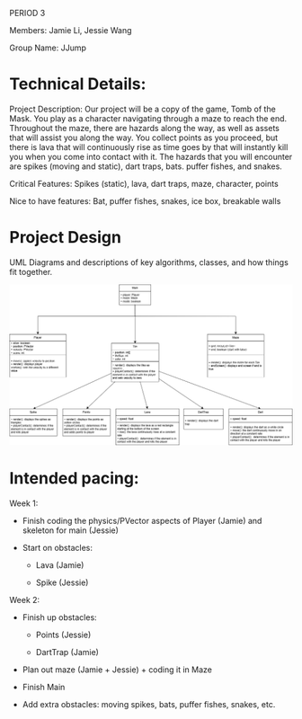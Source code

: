 
PERIOD 3

Members: Jamie Li, Jessie Wang

Group Name: JJump

# Technical Details:

Project Description: Our project will be a copy of the game, Tomb of the Mask. You play as a character navigating through a maze to reach the end. Throughout the maze, there are hazards along the way, as well as assets that will assist you along the way. You collect points as you proceed, but there is lava that will continuously rise as time goes by that will instantly kill you when you come into contact with it. The hazards that you will encounter are spikes (moving and static), dart traps, bats. puffer fishes, and snakes.         

Critical Features: Spikes (static), lava, dart traps, maze, character, points

Nice to have features: Bat, puffer fishes, snakes, ice box, breakable walls

# Project Design

UML Diagrams and descriptions of key algorithms, classes, and how things fit together.

![Alt text](UMLDiagram.png?raw=true "UML Diagram" ) 

# Intended pacing:

Week 1:

- Finish coding the physics/PVector aspects of Player (Jamie) and skeleton for main (Jessie)

- Start on obstacles:

    * Lava (Jamie)

    * Spike (Jessie)


Week 2:

- Finish up obstacles:

    * Points (Jessie)

    * DartTrap (Jamie)

- Plan out maze (Jamie + Jessie) + coding it in Maze 

- Finish Main

- Add extra obstacles: moving spikes, bats, puffer fishes, snakes, etc.
